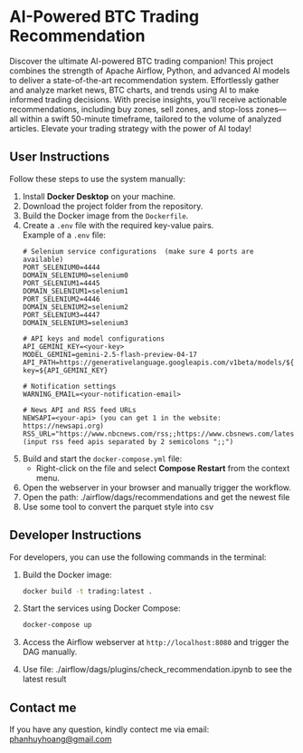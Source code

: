 # AI-Powered BTC Trading Recommendation

Discover the ultimate AI-powered BTC trading companion! This project combines the strength of Apache Airflow, Python, and advanced AI models to deliver a state-of-the-art recommendation system. Effortlessly gather and analyze market news, BTC charts, and trends using AI to make informed trading decisions. With precise insights, you'll receive actionable recommendations, including buy zones, sell zones, and stop-loss zones—all within a swift 50-minute timeframe, tailored to the volume of analyzed articles. Elevate your trading strategy with the power of AI today!

## User Instructions  
Follow these steps to use the system manually:  
1. Install **Docker Desktop** on your machine.  
2. Download the project folder from the repository.  
3. Build the Docker image from the `Dockerfile`.  
4. Create a `.env` file with the required key-value pairs.  
    Example of a `.env` file:  
    ```  
    # Selenium service configurations  (make sure 4 ports are available)
    PORT_SELENIUM0=4444  
    DOMAIN_SELENIUM0=selenium0  
    PORT_SELENIUM1=4445  
    DOMAIN_SELENIUM1=selenium1  
    PORT_SELENIUM2=4446  
    DOMAIN_SELENIUM2=selenium2  
    PORT_SELENIUM3=4447  
    DOMAIN_SELENIUM3=selenium3  

    # API keys and model configurations  
    API_GEMINI_KEY=<your-key>
    MODEL_GEMINI=gemini-2.5-flash-preview-04-17  
    API_PATH=https://generativelanguage.googleapis.com/v1beta/models/${MODEL_GEMINI}:generateContent?key=${API_GEMINI_KEY}  

    # Notification settings  
    WARNING_EMAIL=<your-notification-email>

    # News API and RSS feed URLs  
    NEWSAPI=<your-api> (you can get 1 in the website: https://newsapi.org)  
    RSS_URL="https://www.nbcnews.com/rss;;https://www.cbsnews.com/latest/rss/main"
    (input rss feed apis separated by 2 semicolons ";;")  
    ```  
5. Build and start the `docker-compose.yml` file:  
    - Right-click on the file and select **Compose Restart** from the context menu.  
6. Open the webserver in your browser and manually trigger the workflow.
7. Open the path: ./airflow/dags/recommendations and get the newest file
8. Use some tool to convert the parquet style into csv

## Developer Instructions  
For developers, you can use the following commands in the terminal:  
1. Build the Docker image:  
    ```bash  
    docker build -t trading:latest .  
    ```  
2. Start the services using Docker Compose:  
    ```bash  
    docker-compose up  
    ```  
3. Access the Airflow webserver at `http://localhost:8080` and trigger the DAG manually.  

4. Use file: ./airflow/dags/plugins/check_recommendation.ipynb to see the latest result

## Contact me
If you have any question, kindly contect me via email: phanhuyhoang@gmail.com
